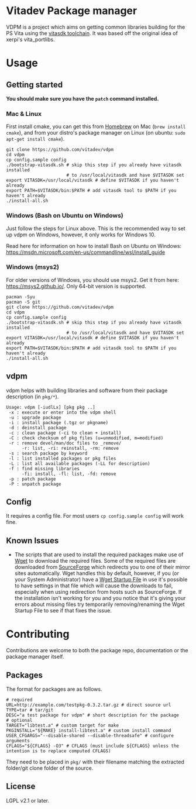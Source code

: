 Vitadev Package manager
=============

VDPM is a project which aims on getting common libraries building for the PS Vita using the
[vitasdk toolchain](https://github.com/vitasdk). It was based off the original idea of xerpi's
vita\_portlibs.




Usage
=====

Getting started
---------------

**You should make sure you have the `patch` command installed.**

### Mac & Linux
First install cmake, you can get this from [Homebrew](http://brew.sh) on Mac (`brew install cmake`), 
and from your distro's package manager on Linux (on ubuntu: `sudo apt-get install cmake`).

```shell
git clone https://github.com/vitadev/vdpm
cd vdpm
cp config.sample config
./bootstrap-vitasdk.sh # skip this step if you already have vitasdk installed
                       # to /usr/local/vitasdk and have $VITASDK set
export VITASDK=/usr/local/vitasdk # define $VITASDK if you haven't already
export PATH=$VITASDK/bin:$PATH # add vitasdk tool to $PATH if you haven't already
./install-all.sh
```

### Windows (Bash on Ubuntu on Windows)

Just follow the steps for Linux above. This is the recommended way to set up vdpm on Windows, however, it only works for Windows 10.

Read here for information on how to install Bash on Ubuntu on Windows: https://msdn.microsoft.com/en-us/commandline/wsl/install_guide

### Windows (msys2)

For older versions of Windows, you should use msys2. Get it from here: https://msys2.github.io/. Only 64-bit version is supported.

```shell
pacman -Syu
pacman -S git
git clone https://github.com/vitadev/vdpm
cd vdpm
cp config.sample config
./bootstrap-vitasdk.sh # skip this step if you already have vitasdk installed
                       # to /usr/local/vitasdk and have $VITASDK set
export VITASDK=/usr/local/vitasdk # define $VITASDK if you haven't already
export PATH=$VITASDK/bin:$PATH # add vitasdk tool to $PATH if you haven't already
./install-all.sh
```

vdpm
----

vdpm helps with building libraries
and software from their package description (in `pkg/*`).

```
Usage: vdpm [-iudlLx] [pkg pkg ..]
 -x : execute or enter into the vdpm shell
 -u : upgrade package
 -i : install package (.tgz or pkgname)
 -d : deinstall package
 -c : clean package (-ci to clean + install)
 -C : check checksum of pkg files (u=unmodified, m=modified)
 -r : remove devel/man/doc files to _remove/
      -r: list, -ri: reinstall, -rm: remove
 -s : search package by keyword
 -l : list installed packages or pkg files
 -L : list all available packages (-LL for description)
 -f : find missing libraries
      -fi: install, -fl: list, -fd: remove
 -p : patch package
 -P : unpatch package
```

Config
------

It requires a config file. For most users `cp config.sample config` will work fine.

Known Issues
------------
* The scripts that are used to install the required packages make use of [Wget](https://en.wikipedia.org/wiki/Wget) to download the required files. Some of the required files are downloaded from [SourceForge](https://sourceforge.net/) which redirects you to one of their mirror sites automatically. Wget handles this by default, however, if you (or your System Administrator) have a [Wget Startup File](https://www.gnu.org/software/wget/manual/html_node/Startup-File.html) in use it's possible to have settings in that file which will cause the downloads to fail, especially when using redirection from hosts such as SourceForge. If the installation isn't working for you and you notice that it's giving your errors about missing files try temporarily removing/renaming the Wget Startup File to see if that fixes the issue.


Contributing
============

Contributions are welcome to both the package repo, documentation or the package manager itself.

Packages
--------

The format for packages are as follows.

```shell
# required
URL=http://example.com/testpkg-0.3.2.tar.gz # direct source url
TYPE=tar # tar/git
DESC="a test package for vdpm" # short description for the package
# optional
TARGET="libtest.a" # custom target for make
PKGINSTALL="${MAKE} install-libtest.a" # custom install command
USER_CFGARGS="--disable-shared --disable-threadsafe" # configure arguments
CFLAGS="${CFLAGS} -O3" # CFLAGS (must include ${CFLAGS} unless the intention is to replace computed CFLAGS)
```

They need to be placed in `pkg/` with their filename matching the extracted folder/git clone folder of the source.

License
-------
LGPL v2.1 or later.
